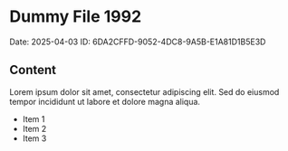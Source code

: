 # Dummy File 1992

Date: 2025-04-03
ID: 6DA2CFFD-9052-4DC8-9A5B-E1A81D1B5E3D

## Content

Lorem ipsum dolor sit amet, consectetur adipiscing elit.
Sed do eiusmod tempor incididunt ut labore et dolore magna aliqua.

* Item 1
* Item 2
* Item 3
